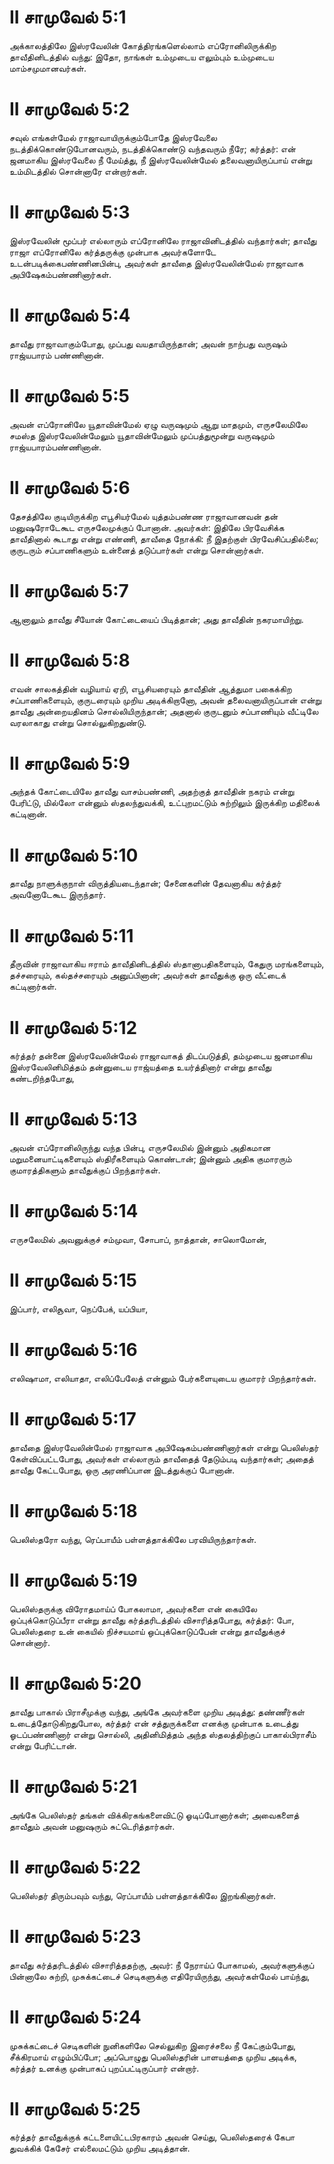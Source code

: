 # II சாமுவேல் 5:1

அக்காலத்திலே இஸ்ரவேலின் கோத்திரங்களெல்லாம் எப்ரோனிலிருக்கிற
தாவீதினிடத்தில் வந்து: இதோ, நாங்கள் உம்முடைய எலும்பும் உம்முடைய
மாம்சமுமானவர்கள்.

# II சாமுவேல் 5:2

சவுல் எங்கள்மேல் ராஜாவாயிருக்கும்போதே இஸ்ரவேலை நடத்திக்கொண்டுபோனவரும்,
நடத்திக்கொண்டு வந்தவரும் நீரே; கர்த்தர்: என் ஜனமாகிய இஸ்ரவேலை நீ
மேய்த்து, நீ இஸ்ரவேலின்மேல் தலைவனாயிருப்பாய் என்று உம்மிடத்தில் சொன்னாரே
என்றார்கள்.

# II சாமுவேல் 5:3

இஸ்ரவேலின் மூப்பர் எல்லாரும் எப்ரோனிலே ராஜாவினிடத்தில் வந்தார்கள்;
தாவீது ராஜா எப்ரோனிலே கர்த்தருக்கு முன்பாக அவர்களோடே
உடன்படிக்கைபண்ணினபின்பு, அவர்கள் தாவீதை இஸ்ரவேலின்மேல் ராஜாவாக
அபிஷேகம்பண்ணினார்கள்.

# II சாமுவேல் 5:4

தாவீது ராஜாவாகும்போது, முப்பது வயதாயிருந்தான்; அவன் நாற்பது வருஷம்
ராஜ்யபாரம் பண்ணினான்.

# II சாமுவேல் 5:5

அவன் எப்ரோனிலே யூதாவின்மேல் ஏழு வருஷமும் ஆறு மாதமும், எருசலேமிலே சமஸ்த
இஸ்ரவேலின்மேலும் யூதாவின்மேலும் முப்பத்துமூன்று வருஷமும்
ராஜ்யபாரம்பண்ணினான்.

# II சாமுவேல் 5:6

தேசத்திலே குடியிருக்கிற எபூசியர்மேல் யுத்தம்பண்ண ராஜாவானவன் தன்
மனுஷரோடேகூட எருசலேமுக்குப் போனான். அவர்கள்: இதிலே பிரவேசிக்க தாவீதினால்
கூடாது என்று எண்ணி, தாவீதை நோக்கி: நீ இதற்குள் பிரவேசிப்பதில்லை;
குருடரும் சப்பாணிகளும் உன்னைத் தடுப்பார்கள் என்று சொன்னார்கள்.

# II சாமுவேல் 5:7

ஆனாலும் தாவீது சீயோன் கோட்டையைப் பிடித்தான்; அது தாவீதின் நகரமாயிற்று.

# II சாமுவேல் 5:8

எவன் சாலகத்தின் வழியாய் ஏறி, எபூசியரையும் தாவீதின் ஆத்துமா பகைக்கிற
சப்பாணிகளையும், குருடரையும் முறிய அடிக்கிறானோ, அவன் தலைவனாயிருப்பான்
என்று தாவீது அன்றையதினம் சொல்லியிருந்தான்; அதனால் குருடனும் சப்பாணியும்
வீட்டிலே வரலாகாது என்று சொல்லுகிறதுண்டு.

# II சாமுவேல் 5:9

அந்தக் கோட்டையிலே தாவீது வாசம்பண்ணி, அதற்குத் தாவீதின் நகரம் என்று
பேரிட்டு, மில்லோ என்னும் ஸ்தலந்துவக்கி, உட்புறமட்டும் சுற்றிலும்
இருக்கிற மதிலைக் கட்டினான்.

# II சாமுவேல் 5:10

தாவீது நாளுக்குநாள் விருத்தியடைந்தான்; சேனைகளின் தேவனாகிய கர்த்தர்
அவனோடேகூட இருந்தார்.

# II சாமுவேல் 5:11

தீருவின் ராஜாவாகிய ஈராம் தாவீதினிடத்தில் ஸ்தானாபதிகளையும், கேதுரு
மரங்களையும், தச்சரையும், கல்தச்சரையும் அனுப்பினான்; அவர்கள் தாவீதுக்கு
ஒரு வீட்டைக் கட்டினார்கள்.

# II சாமுவேல் 5:12

கர்த்தர் தன்னை இஸ்ரவேலின்மேல் ராஜாவாகத் திடப்படுத்தி, தம்முடைய ஜனமாகிய
இஸ்ரவேலினிமித்தம் தன்னுடைய ராஜ்யத்தை உயர்த்தினார் என்று தாவீது
கண்டறிந்தபோது,

# II சாமுவேல் 5:13

அவன் எப்ரோனிலிருந்து வந்த பின்பு, எருசலேமில் இன்னும் அதிகமான
மறுமனையாட்டிகளையும் ஸ்திரீகளையும் கொண்டான்; இன்னும் அதிக குமாரரும்
குமாரத்திகளும் தாவீதுக்குப் பிறந்தார்கள்.

# II சாமுவேல் 5:14

எருசலேமில் அவனுக்குச் சம்முவா, சோபாப், நாத்தான், சாலொமோன்,

# II சாமுவேல் 5:15

இப்பார், எலிசூவா, நெப்பேக், யப்பியா,

# II சாமுவேல் 5:16

எலிஷாமா, எலியாதா, எலிப்பேலேத் என்னும் பேர்களையுடைய குமாரர் பிறந்தார்கள்.

# II சாமுவேல் 5:17

தாவீதை இஸ்ரவேலின்மேல் ராஜாவாக அபிஷேகம்பண்ணினார்கள் என்று பெலிஸ்தர்
கேள்விப்பட்டபோது, அவர்கள் எல்லாரும் தாவீதைத் தேடும்படி வந்தார்கள்; அதைத்
தாவீது கேட்டபோது, ஒரு அரணிப்பான இடத்துக்குப் போனான்.

# II சாமுவேல் 5:18

பெலிஸ்தரோ வந்து, ரெப்பாயீம் பள்ளத்தாக்கிலே பரவியிருந்தார்கள்.

# II சாமுவேல் 5:19

பெலிஸ்தருக்கு விரோதமாய்ப் போகலாமா, அவர்களை என் கையிலே ஒப்புக்கொடுப்பீரா
என்று தாவீது கர்த்தரிடத்தில் விசாரித்தபோது, கர்த்தர்: போ, பெலிஸ்தரை உன்
கையில் நிச்சயமாய் ஒப்புக்கொடுப்பேன் என்று தாவீதுக்குச் சொன்னார்.

# II சாமுவேல் 5:20

தாவீது பாகால் பிராசீமுக்கு வந்து, அங்கே அவர்களை முறிய அடித்து:
தண்ணீர்கள் உடைத்தோடுகிறதுபோல, கர்த்தர் என் சத்துருக்களை எனக்கு முன்பாக
உடைத்து ஓடப்பண்ணினார் என்று சொல்லி, அதினிமித்தம் அந்த ஸ்தலத்திற்குப்
பாகால்பிராசீம் என்று பேரிட்டான்.

# II சாமுவேல் 5:21

அங்கே பெலிஸ்தர் தங்கள் விக்கிரகங்களைவிட்டு ஓடிப்போனார்கள்; அவைகளைத்
தாவீதும் அவன் மனுஷரும் சுட்டெரித்தார்கள்.

# II சாமுவேல் 5:22

பெலிஸ்தர் திரும்பவும் வந்து, ரெப்பாயீம் பள்ளத்தாக்கிலே இறங்கினார்கள்.

# II சாமுவேல் 5:23

தாவீது கர்த்தரிடத்தில் விசாரித்ததற்கு, அவர்: நீ நேராய்ப் போகாமல்,
அவர்களுக்குப் பின்னாலே சுற்றி, முசுக்கட்டைச் செடிகளுக்கு எதிரேயிருந்து,
அவர்கள்மேல் பாய்ந்து,

# II சாமுவேல் 5:24

முசுக்கட்டைச் செடிகளின் நுனிகளிலே செல்லுகிற இரைச்சலை நீ கேட்கும்போது,
சீக்கிரமாய் எழும்பிப்போ; அப்பொழுது பெலிஸ்தரின் பாளயத்தை முறிய அடிக்க,
கர்த்தர் உனக்கு முன்பாகப் புறப்பட்டிருப்பார் என்றார்.

# II சாமுவேல் 5:25

கர்த்தர் தாவீதுக்குக் கட்டளையிட்டபிரகாரம் அவன் செய்து, பெலிஸ்தரைக் கேபா
துவக்கிக் கேசேர் எல்லைமட்டும் முறிய அடித்தான்.
